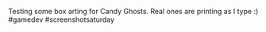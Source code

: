 Testing some box arting for Candy Ghosts. Real ones are printing as I type :) #gamedev #screenshotsaturday 